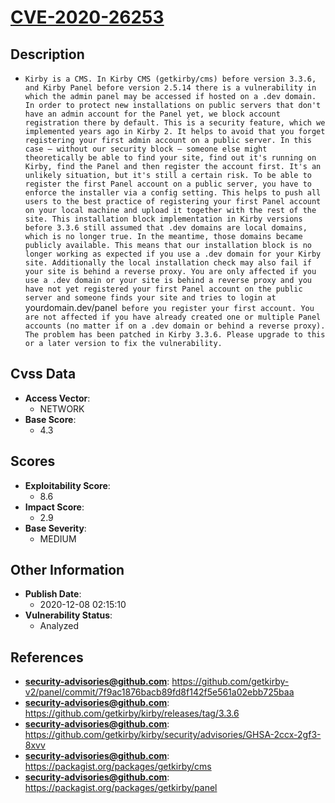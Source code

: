 
# [CVE-2020-26253](https://github.com/getkirby-v2/panel/commit/7f9ac1876bacb89fd8f142f5e561a02ebb725baa)

## Description

- `Kirby is a CMS. In Kirby CMS (getkirby/cms) before version 3.3.6, and Kirby Panel before version 2.5.14 there is a vulnerability in which the admin panel may be accessed if hosted on a .dev domain. In order to protect new installations on public servers that don't have an admin account for the Panel yet, we block account registration there by default. This is a security feature, which we implemented years ago in Kirby 2. It helps to avoid that you forget registering your first admin account on a public server. In this case – without our security block – someone else might theoretically be able to find your site, find out it's running on Kirby, find the Panel and then register the account first. It's an unlikely situation, but it's still a certain risk. To be able to register the first Panel account on a public server, you have to enforce the installer via a config setting. This helps to push all users to the best practice of registering your first Panel account on your local machine and upload it together with the rest of the site. This installation block implementation in Kirby versions before 3.3.6 still assumed that .dev domains are local domains, which is no longer true. In the meantime, those domains became publicly available. This means that our installation block is no longer working as expected if you use a .dev domain for your Kirby site. Additionally the local installation check may also fail if your site is behind a reverse proxy. You are only affected if you use a .dev domain or your site is behind a reverse proxy and you have not yet registered your first Panel account on the public server and someone finds your site and tries to login at `yourdomain.dev/panel` before you register your first account. You are not affected if you have already created one or multiple Panel accounts (no matter if on a .dev domain or behind a reverse proxy). The problem has been patched in Kirby 3.3.6. Please upgrade to this or a later version to fix the vulnerability.`

## Cvss Data

- **Access Vector**:
  - NETWORK
- **Base Score**:
  - 4.3

## Scores

- **Exploitability Score**:
  - 8.6
- **Impact Score**:
  - 2.9
- **Base Severity**:
  - MEDIUM

## Other Information

- **Publish Date**:
  - 2020-12-08 02:15:10
- **Vulnerability Status**:
  - Analyzed

## References

- **security-advisories@github.com**: https://github.com/getkirby-v2/panel/commit/7f9ac1876bacb89fd8f142f5e561a02ebb725baa
- **security-advisories@github.com**: https://github.com/getkirby/kirby/releases/tag/3.3.6
- **security-advisories@github.com**: https://github.com/getkirby/kirby/security/advisories/GHSA-2ccx-2gf3-8xvv
- **security-advisories@github.com**: https://packagist.org/packages/getkirby/cms
- **security-advisories@github.com**: https://packagist.org/packages/getkirby/panel

